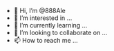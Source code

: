 - 👋 Hi, I’m @888Ale
- 👀 I’m interested in ...
- 🌱 I’m currently learning ...
- 💞️ I’m looking to collaborate on ...
- 📫 How to reach me ...

<!---
888Ale/888Ale is a ✨ special ✨ repository because its `README.md` (this file) appears on your GitHub profile.
You can click the Preview link to take a look at your changes.
--->
